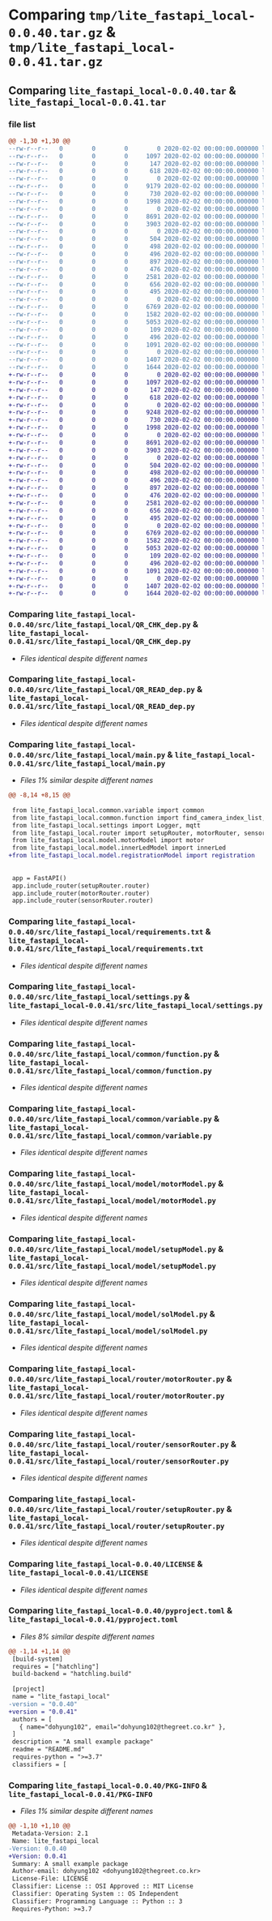# Comparing `tmp/lite_fastapi_local-0.0.40.tar.gz` & `tmp/lite_fastapi_local-0.0.41.tar.gz`

## Comparing `lite_fastapi_local-0.0.40.tar` & `lite_fastapi_local-0.0.41.tar`

### file list

```diff
@@ -1,30 +1,30 @@
--rw-r--r--   0        0        0        0 2020-02-02 00:00:00.000000 lite_fastapi_local-0.0.40/readme.md
--rw-r--r--   0        0        0     1097 2020-02-02 00:00:00.000000 lite_fastapi_local-0.0.40/src/lite_fastapi_local/QR_CHK_dep.py
--rw-r--r--   0        0        0      147 2020-02-02 00:00:00.000000 lite_fastapi_local-0.0.40/src/lite_fastapi_local/QR_END_dep.py
--rw-r--r--   0        0        0      618 2020-02-02 00:00:00.000000 lite_fastapi_local-0.0.40/src/lite_fastapi_local/QR_READ_dep.py
--rw-r--r--   0        0        0        0 2020-02-02 00:00:00.000000 lite_fastapi_local-0.0.40/src/lite_fastapi_local/__init__.py
--rw-r--r--   0        0        0     9179 2020-02-02 00:00:00.000000 lite_fastapi_local-0.0.40/src/lite_fastapi_local/main.py
--rw-r--r--   0        0        0      730 2020-02-02 00:00:00.000000 lite_fastapi_local-0.0.40/src/lite_fastapi_local/requirements.txt
--rw-r--r--   0        0        0     1998 2020-02-02 00:00:00.000000 lite_fastapi_local-0.0.40/src/lite_fastapi_local/settings.py
--rw-r--r--   0        0        0        0 2020-02-02 00:00:00.000000 lite_fastapi_local-0.0.40/src/lite_fastapi_local/common/__init__.py
--rw-r--r--   0        0        0     8691 2020-02-02 00:00:00.000000 lite_fastapi_local-0.0.40/src/lite_fastapi_local/common/function.py
--rw-r--r--   0        0        0     3903 2020-02-02 00:00:00.000000 lite_fastapi_local-0.0.40/src/lite_fastapi_local/common/variable.py
--rw-r--r--   0        0        0        0 2020-02-02 00:00:00.000000 lite_fastapi_local-0.0.40/src/lite_fastapi_local/model/__init__.py
--rw-r--r--   0        0        0      504 2020-02-02 00:00:00.000000 lite_fastapi_local-0.0.40/src/lite_fastapi_local/model/boxDoorModel.py
--rw-r--r--   0        0        0      498 2020-02-02 00:00:00.000000 lite_fastapi_local-0.0.40/src/lite_fastapi_local/model/drimmLedModel.py
--rw-r--r--   0        0        0      496 2020-02-02 00:00:00.000000 lite_fastapi_local-0.0.40/src/lite_fastapi_local/model/innerLedModel.py
--rw-r--r--   0        0        0      897 2020-02-02 00:00:00.000000 lite_fastapi_local-0.0.40/src/lite_fastapi_local/model/motorModel.py
--rw-r--r--   0        0        0      476 2020-02-02 00:00:00.000000 lite_fastapi_local-0.0.40/src/lite_fastapi_local/model/registrationModel.py
--rw-r--r--   0        0        0     2581 2020-02-02 00:00:00.000000 lite_fastapi_local-0.0.40/src/lite_fastapi_local/model/setupModel.py
--rw-r--r--   0        0        0      656 2020-02-02 00:00:00.000000 lite_fastapi_local-0.0.40/src/lite_fastapi_local/model/solModel.py
--rw-r--r--   0        0        0      495 2020-02-02 00:00:00.000000 lite_fastapi_local-0.0.40/src/lite_fastapi_local/model/sprayModel.py
--rw-r--r--   0        0        0        0 2020-02-02 00:00:00.000000 lite_fastapi_local-0.0.40/src/lite_fastapi_local/router/__init__.py
--rw-r--r--   0        0        0     6769 2020-02-02 00:00:00.000000 lite_fastapi_local-0.0.40/src/lite_fastapi_local/router/motorRouter.py
--rw-r--r--   0        0        0     1582 2020-02-02 00:00:00.000000 lite_fastapi_local-0.0.40/src/lite_fastapi_local/router/sensorRouter.py
--rw-r--r--   0        0        0     5053 2020-02-02 00:00:00.000000 lite_fastapi_local-0.0.40/src/lite_fastapi_local/router/setupRouter.py
--rw-r--r--   0        0        0      109 2020-02-02 00:00:00.000000 lite_fastapi_local-0.0.40/src/lite_fastapi_local/schema/qrSchema.py
--rw-r--r--   0        0        0      496 2020-02-02 00:00:00.000000 lite_fastapi_local-0.0.40/src/lite_fastapi_local/schema/setupSchema.py
--rw-r--r--   0        0        0     1091 2020-02-02 00:00:00.000000 lite_fastapi_local-0.0.40/LICENSE
--rw-r--r--   0        0        0        0 2020-02-02 00:00:00.000000 lite_fastapi_local-0.0.40/README.md
--rw-r--r--   0        0        0     1407 2020-02-02 00:00:00.000000 lite_fastapi_local-0.0.40/pyproject.toml
--rw-r--r--   0        0        0     1644 2020-02-02 00:00:00.000000 lite_fastapi_local-0.0.40/PKG-INFO
+-rw-r--r--   0        0        0        0 2020-02-02 00:00:00.000000 lite_fastapi_local-0.0.41/readme.md
+-rw-r--r--   0        0        0     1097 2020-02-02 00:00:00.000000 lite_fastapi_local-0.0.41/src/lite_fastapi_local/QR_CHK_dep.py
+-rw-r--r--   0        0        0      147 2020-02-02 00:00:00.000000 lite_fastapi_local-0.0.41/src/lite_fastapi_local/QR_END_dep.py
+-rw-r--r--   0        0        0      618 2020-02-02 00:00:00.000000 lite_fastapi_local-0.0.41/src/lite_fastapi_local/QR_READ_dep.py
+-rw-r--r--   0        0        0        0 2020-02-02 00:00:00.000000 lite_fastapi_local-0.0.41/src/lite_fastapi_local/__init__.py
+-rw-r--r--   0        0        0     9248 2020-02-02 00:00:00.000000 lite_fastapi_local-0.0.41/src/lite_fastapi_local/main.py
+-rw-r--r--   0        0        0      730 2020-02-02 00:00:00.000000 lite_fastapi_local-0.0.41/src/lite_fastapi_local/requirements.txt
+-rw-r--r--   0        0        0     1998 2020-02-02 00:00:00.000000 lite_fastapi_local-0.0.41/src/lite_fastapi_local/settings.py
+-rw-r--r--   0        0        0        0 2020-02-02 00:00:00.000000 lite_fastapi_local-0.0.41/src/lite_fastapi_local/common/__init__.py
+-rw-r--r--   0        0        0     8691 2020-02-02 00:00:00.000000 lite_fastapi_local-0.0.41/src/lite_fastapi_local/common/function.py
+-rw-r--r--   0        0        0     3903 2020-02-02 00:00:00.000000 lite_fastapi_local-0.0.41/src/lite_fastapi_local/common/variable.py
+-rw-r--r--   0        0        0        0 2020-02-02 00:00:00.000000 lite_fastapi_local-0.0.41/src/lite_fastapi_local/model/__init__.py
+-rw-r--r--   0        0        0      504 2020-02-02 00:00:00.000000 lite_fastapi_local-0.0.41/src/lite_fastapi_local/model/boxDoorModel.py
+-rw-r--r--   0        0        0      498 2020-02-02 00:00:00.000000 lite_fastapi_local-0.0.41/src/lite_fastapi_local/model/drimmLedModel.py
+-rw-r--r--   0        0        0      496 2020-02-02 00:00:00.000000 lite_fastapi_local-0.0.41/src/lite_fastapi_local/model/innerLedModel.py
+-rw-r--r--   0        0        0      897 2020-02-02 00:00:00.000000 lite_fastapi_local-0.0.41/src/lite_fastapi_local/model/motorModel.py
+-rw-r--r--   0        0        0      476 2020-02-02 00:00:00.000000 lite_fastapi_local-0.0.41/src/lite_fastapi_local/model/registrationModel.py
+-rw-r--r--   0        0        0     2581 2020-02-02 00:00:00.000000 lite_fastapi_local-0.0.41/src/lite_fastapi_local/model/setupModel.py
+-rw-r--r--   0        0        0      656 2020-02-02 00:00:00.000000 lite_fastapi_local-0.0.41/src/lite_fastapi_local/model/solModel.py
+-rw-r--r--   0        0        0      495 2020-02-02 00:00:00.000000 lite_fastapi_local-0.0.41/src/lite_fastapi_local/model/sprayModel.py
+-rw-r--r--   0        0        0        0 2020-02-02 00:00:00.000000 lite_fastapi_local-0.0.41/src/lite_fastapi_local/router/__init__.py
+-rw-r--r--   0        0        0     6769 2020-02-02 00:00:00.000000 lite_fastapi_local-0.0.41/src/lite_fastapi_local/router/motorRouter.py
+-rw-r--r--   0        0        0     1582 2020-02-02 00:00:00.000000 lite_fastapi_local-0.0.41/src/lite_fastapi_local/router/sensorRouter.py
+-rw-r--r--   0        0        0     5053 2020-02-02 00:00:00.000000 lite_fastapi_local-0.0.41/src/lite_fastapi_local/router/setupRouter.py
+-rw-r--r--   0        0        0      109 2020-02-02 00:00:00.000000 lite_fastapi_local-0.0.41/src/lite_fastapi_local/schema/qrSchema.py
+-rw-r--r--   0        0        0      496 2020-02-02 00:00:00.000000 lite_fastapi_local-0.0.41/src/lite_fastapi_local/schema/setupSchema.py
+-rw-r--r--   0        0        0     1091 2020-02-02 00:00:00.000000 lite_fastapi_local-0.0.41/LICENSE
+-rw-r--r--   0        0        0        0 2020-02-02 00:00:00.000000 lite_fastapi_local-0.0.41/README.md
+-rw-r--r--   0        0        0     1407 2020-02-02 00:00:00.000000 lite_fastapi_local-0.0.41/pyproject.toml
+-rw-r--r--   0        0        0     1644 2020-02-02 00:00:00.000000 lite_fastapi_local-0.0.41/PKG-INFO
```

### Comparing `lite_fastapi_local-0.0.40/src/lite_fastapi_local/QR_CHK_dep.py` & `lite_fastapi_local-0.0.41/src/lite_fastapi_local/QR_CHK_dep.py`

 * *Files identical despite different names*

### Comparing `lite_fastapi_local-0.0.40/src/lite_fastapi_local/QR_READ_dep.py` & `lite_fastapi_local-0.0.41/src/lite_fastapi_local/QR_READ_dep.py`

 * *Files identical despite different names*

### Comparing `lite_fastapi_local-0.0.40/src/lite_fastapi_local/main.py` & `lite_fastapi_local-0.0.41/src/lite_fastapi_local/main.py`

 * *Files 1% similar despite different names*

```diff
@@ -8,14 +8,15 @@
 
 from lite_fastapi_local.common.variable import common
 from lite_fastapi_local.common.function import find_camera_index_list, save_cctv, find_camera_index, find_lidar_sensor_port_number, upload_video_to_s3
 from lite_fastapi_local.settings import Logger, mqtt
 from lite_fastapi_local.router import setupRouter, motorRouter, sensorRouter
 from lite_fastapi_local.model.motorModel import motor
 from lite_fastapi_local.model.innerLedModel import innerLed
+from lite_fastapi_local.model.registrationModel import registration
 
 
 app = FastAPI()
 app.include_router(setupRouter.router)
 app.include_router(motorRouter.router)
 app.include_router(sensorRouter.router)
```

### Comparing `lite_fastapi_local-0.0.40/src/lite_fastapi_local/requirements.txt` & `lite_fastapi_local-0.0.41/src/lite_fastapi_local/requirements.txt`

 * *Files identical despite different names*

### Comparing `lite_fastapi_local-0.0.40/src/lite_fastapi_local/settings.py` & `lite_fastapi_local-0.0.41/src/lite_fastapi_local/settings.py`

 * *Files identical despite different names*

### Comparing `lite_fastapi_local-0.0.40/src/lite_fastapi_local/common/function.py` & `lite_fastapi_local-0.0.41/src/lite_fastapi_local/common/function.py`

 * *Files identical despite different names*

### Comparing `lite_fastapi_local-0.0.40/src/lite_fastapi_local/common/variable.py` & `lite_fastapi_local-0.0.41/src/lite_fastapi_local/common/variable.py`

 * *Files identical despite different names*

### Comparing `lite_fastapi_local-0.0.40/src/lite_fastapi_local/model/motorModel.py` & `lite_fastapi_local-0.0.41/src/lite_fastapi_local/model/motorModel.py`

 * *Files identical despite different names*

### Comparing `lite_fastapi_local-0.0.40/src/lite_fastapi_local/model/setupModel.py` & `lite_fastapi_local-0.0.41/src/lite_fastapi_local/model/setupModel.py`

 * *Files identical despite different names*

### Comparing `lite_fastapi_local-0.0.40/src/lite_fastapi_local/model/solModel.py` & `lite_fastapi_local-0.0.41/src/lite_fastapi_local/model/solModel.py`

 * *Files identical despite different names*

### Comparing `lite_fastapi_local-0.0.40/src/lite_fastapi_local/router/motorRouter.py` & `lite_fastapi_local-0.0.41/src/lite_fastapi_local/router/motorRouter.py`

 * *Files identical despite different names*

### Comparing `lite_fastapi_local-0.0.40/src/lite_fastapi_local/router/sensorRouter.py` & `lite_fastapi_local-0.0.41/src/lite_fastapi_local/router/sensorRouter.py`

 * *Files identical despite different names*

### Comparing `lite_fastapi_local-0.0.40/src/lite_fastapi_local/router/setupRouter.py` & `lite_fastapi_local-0.0.41/src/lite_fastapi_local/router/setupRouter.py`

 * *Files identical despite different names*

### Comparing `lite_fastapi_local-0.0.40/LICENSE` & `lite_fastapi_local-0.0.41/LICENSE`

 * *Files identical despite different names*

### Comparing `lite_fastapi_local-0.0.40/pyproject.toml` & `lite_fastapi_local-0.0.41/pyproject.toml`

 * *Files 8% similar despite different names*

```diff
@@ -1,14 +1,14 @@
 [build-system]
 requires = ["hatchling"]
 build-backend = "hatchling.build"
 
 [project]
 name = "lite_fastapi_local"
-version = "0.0.40"
+version = "0.0.41"
 authors = [
   { name="dohyung102", email="dohyung102@thegreet.co.kr" },
 ]
 description = "A small example package"
 readme = "README.md"
 requires-python = ">=3.7"
 classifiers = [
```

### Comparing `lite_fastapi_local-0.0.40/PKG-INFO` & `lite_fastapi_local-0.0.41/PKG-INFO`

 * *Files 1% similar despite different names*

```diff
@@ -1,10 +1,10 @@
 Metadata-Version: 2.1
 Name: lite_fastapi_local
-Version: 0.0.40
+Version: 0.0.41
 Summary: A small example package
 Author-email: dohyung102 <dohyung102@thegreet.co.kr>
 License-File: LICENSE
 Classifier: License :: OSI Approved :: MIT License
 Classifier: Operating System :: OS Independent
 Classifier: Programming Language :: Python :: 3
 Requires-Python: >=3.7
```

